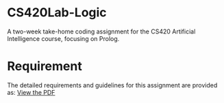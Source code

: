 # CS420Lab-Logic
A two-week take-home coding assignment for the CS420 Artificial Intelligence course, focusing on Prolog.

# Requirement
The detailed requirements and guidelines for this assignment are provided as: [View the PDF](LAB.pdf)